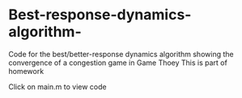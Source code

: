 # Best-response-dynamics-algorithm-
Code for the best/better-response dynamics algorithm showing the convergence of a congestion game in Game Thoey 
This is part of homework

Click on main.m to view code
